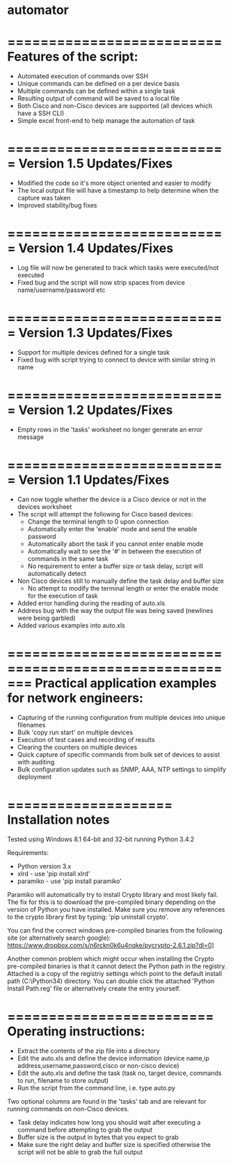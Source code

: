 # automator

==========================
Features of the script:
==========================
* Automated execution of commands over SSH
* Unique commands can be defined on a per device basis
* Multiple commands can be defined within a single task 
* Resulting output of command will be saved to a local file 
* Both Cisco and non-Cisco devices are supported (all devices which have a SSH CLI)
* Simple excel front-end to help manage the automation of task

===========================
Version 1.5 Updates/Fixes
===========================
- Modified the code so it's more object oriented and easier to modify
- The local output file will have a timestamp to help determine when the capture was taken
- Improved stability/bug fixes

===========================
Version 1.4 Updates/Fixes
===========================
- Log file will now be generated to track which tasks were executed/not executed
- Fixed bug and the script will now strip spaces from device name/username/password etc

===========================
Version 1.3 Updates/Fixes
===========================
- Support for multiple devices defined for a single task
- Fixed bug with script trying to connect to device with similar string in name

===========================
Version 1.2 Updates/Fixes
===========================
- Empty rows in the 'tasks' worksheet no longer generate an error message

===========================
Version 1.1 Updates/Fixes
===========================
- Can now toggle whether the device is a Cisco device or not in the devices worksheet
- The script will attempt the following for Cisco based devices:
  - Change the terminal length to 0 upon connection
  - Automatically enter the 'enable' mode and send the enable password
  - Automatically abort the task if you cannot enter enable mode
  - Automatically wait to see the '#' in between the execution of commands in the same task
  - No requirement to enter a buffer size or task delay, script will automatically detect
- Non Cisco devices still to manually define the task delay and buffer size
  - No attempt to modify the terminal length or enter the enable mode for the execution of task
- Added error handling during the reading of auto.xls
- Address bug with the way the output file was being saved (newlines were being garbled)
- Added various examples into auto.xls 

=======================================================
Practical application examples for network engineers:
=======================================================
* Capturing of the running configuration from multiple devices into unique filenames
* Bulk 'copy run start' on multiple devices
* Execution of test cases and recording of results
* Clearing the counters on multiple devices
* Quick capture of specific commands from bulk set of devices to assist with auditing
* Bulk configuration updates such as SNMP, AAA, NTP settings to simplify deployment

====================
Installation notes
====================
Tested using Windows 8.1 64-bit and 32-bit running Python 3.4.2

Requirements:
* Python version 3.x
* xlrd      - use 'pip install xlrd'
* paramiko  - use 'pip install paramiko'

Paramiko will automatically try to install Crypto library and most likely fail.  The fix for this is to download the pre-compiled binary depending on the version of Python you have installed.  Make sure you remove any references to the crypto library first by typing: 'pip uninstall crypto'.

You can find the correct windows pre-compiled binaries from the following site (or alternatively search google): 
https://www.dropbox.com/s/n6rckn0k6u4nqke/pycrypto-2.6.1.zip?dl=0]

Another common problem which might occur when installing the Crypto pre-compiled binaries is that it cannot detect the Python path in the registry.  Attached is a copy of the registriy settings which point to the default install path (C:\Python34) directory.  You can double click the attached 'Python Install Path.reg' file or alternatively create the entry yourself.

=========================
Operating instructions:
=========================
* Extract the contents of the zip file into a directory
* Edit the auto.xls and define the device information (device name,ip address,username,password,cisco or non-cisco device)
* Edit the auto.xls and define the task (task no, target device, commands to run, filename to store output)
* Run the script from the command line, i.e. type auto.py

Two optional columns are found in the 'tasks' tab and are relevant for running commands on non-Cisco devices.  
 - Task delay indicates how long you should wait after executing a command before attempting to grab the output
 - Buffer size is the output in bytes that you expect to grab
 - Make sure the right delay and buffer size is specified otherwise the script will not be able to grab the full output
